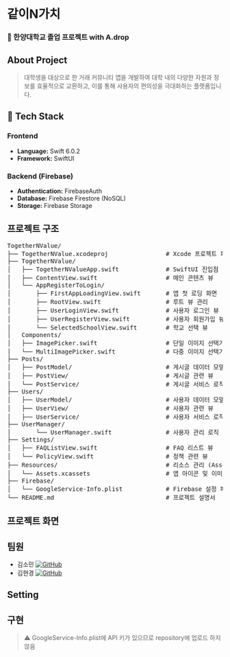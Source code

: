 # 같이N가치
### 🏫 한양대학교 졸업 프로젝트 with A.drop
## About Project
> 대학생을 대상으로 한 거래 커뮤니티 앱을 개발하여 대학 내의 다양한 자원과 정보를 효율적으로 교환하고, 이를 통해 사용자의 편의성을 극대화하는 플랫폼입니다.
## 🚀 Tech Stack
### Frontend
- **Language:** Swift 6.0.2
- **Framework:** SwiftUI
  
### Backend (Firebase)
- **Authentication:** FirebaseAuth
- **Database:** Firebase Firestore (NoSQL)
- **Storage:** Firebase Storage

## 프로젝트 구조
<pre>
TogetherNValue/
├── TogetherNValue.xcodeproj                # Xcode 프로젝트 파일
├── TogetherNValue/
│   ├── TogetherNValueApp.swift             # SwiftUI 진입점
│   ├── ContentView.swift                   # 메인 콘텐츠 뷰
│   └── AppRegisterToLogin/
│       ├── FirstAppLoadingView.swift       # 앱 첫 로딩 화면
│       ├── RootView.swift                  # 루트 뷰 관리
│       ├── UserLoginView.swift             # 사용자 로그인 뷰
│       ├── UserRegisterView.swift          # 사용자 회원가입 뷰
│       └── SelectedSchoolView.swift        # 학교 선택 뷰
│   Components/
│   ├── ImagePicker.swift                   # 단일 이미지 선택기
│   └── MultiImagePicker.swift              # 다중 이미지 선택기
├── Posts/
│   ├── PostModel/                          # 게시글 데이터 모델
│   ├── PostView/                           # 게시글 관련 뷰
│   └── PostService/                        # 게시글 서비스 로직
├── Users/
│   ├── UserModel/                          # 사용자 데이터 모델
│   ├── UserView/                           # 사용자 관련 뷰
│   ├── UserService/                        # 사용자 서비스 로직
├── UserManager/
│       └── UserManager.swift               # 사용자 관리 로직
├── Settings/
│   ├── FAQListView.swift                   # FAQ 리스트 뷰
│   └── PolicyView.swift                    # 정책 관련 뷰
├── Resources/                              # 리소스 관리 (Assets)
│   └── Assets.xcassets                     # 앱 아이콘 및 이미지 에셋
├── Firebase/
│   └── GoogleService-Info.plist            # Firebase 설정 파일
└── README.md                               # 프로젝트 설명서
</pre>

## 프로젝트 화면
## 팀원

- 김소민 [![GitHub](https://img.shields.io/badge/GitHub-black?style=flat-square&logo=github)](https://github.com/thals304)
- 김현경 [![GitHub](https://img.shields.io/badge/GitHub-black?style=flat-square&logo=github)](https://github.com/hkkim2021)

## Setting
## 구현
> ⚠️ GoogleService-Info.plist에 API 키가 있으므로 repository에 업로드 하지 않음
